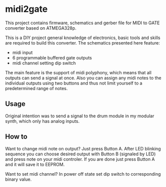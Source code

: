 # midi2gate
This project contains firmware, schematics and gerber file for MIDI to GATE converter based on ATMEGA328p.

This is a DIY project general knowledge of electronics, basic tools and skills are required to build this converter. The schematics presented here feature:

- midi input
- 6 programmable buffered gate outputs
- midi channel setting dip switch


The main feature is the support of midi polyphony, which means that all outputs can send a signal at once. Also you can assign any midi notes to the individual outputs using two buttons and thus not limit yourself to a predetermined range of notes.

## Usage
Original intention was to send a signal to the drum module in my modular synth, which only has analog inputs.

## How to
Want to change midi note on output? Just press Button A. After LED blinking sequence you can choose desired output with Button B (signaled by LED) and press note on your midi controler. If you are done just press Button A and it will save it to EEPROM.

Want to set midi channel? In power off state set dip switch to corresponding binary value.
